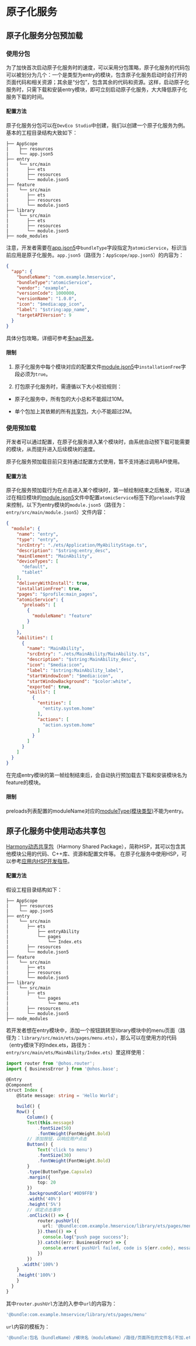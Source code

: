 # 原子化服务

## 原子化服务分包预加载

### 使用分包

为了加快首次启动原子化服务时的速度，可以采用分包策略，原子化服务的代码包可以被划分为几个：一个是类型为entry的模块，包含原子化服务启动时会打开的页面代码和相关资源；其余是“分包”，包含其余的代码和资源。这样，启动原子化服务时，只需下载和安装entry模块，即可立刻启动原子化服务，大大降低原子化服务下载的时间。

#### 配置方法

原子化服务分包可以在`DevEco Studio`中创建，我们以创建一个原子化服务为例。基本的工程目录结构大致如下：

```
├── AppScope
|    ├── resources
|    └── app.json5
├── entry
|    └── src/main
|       ├── ets
|       ├── resources
|       └── module.json5
├── feature
|    └── src/main
|       ├── ets
|       ├── resources
|       └── module.json5
├── library
|    └── src/main
|       ├── ets
|       ├── resources
|       └── module.json5
├── node_modules
```

注意，开发者需要在[app.json5](app-configuration-file.md)中`bundleType`字段指定为`atomicService`，标识当前应用是原子化服务。`app.json5`（路径为：`AppScope/app.json5`）的内容为：

```json
{
  "app": {
    "bundleName": "com.example.hmservice",
    "bundleType":"atomicService",
    "vendor": "example",
    "versionCode": 1000000,
    "versionName": "1.0.0",
    "icon": "$media:app_icon",
    "label": "$string:app_name",
    "targetAPIVersion": 9
  }
}
```

具体分包攻略，详细可参考[多hap开发](multi-hap-objective.md)。

#### 限制

1. 原子化服务中每个模块对应的配置文件[module.json5](module-configuration-file.md)中`installationFree`字段必须为`true`。

2. 打包原子化服务时，需遵循以下大小校验规则：

- 原子化服务中，所有包的大小总和不能超过10M。

- 单个包加上其依赖的所有[共享包](in-app-hsp.md)，大小不能超过2M。


### 使用预加载

开发者可以通过配置，在原子化服务进入某个模块时，由系统自动预下载可能需要的模块，从而提升进入后续模块的速度。

原子化服务预加载目前只支持通过配置方式使用，暂不支持通过调用API使用。

#### 配置方法

原子化服务预加载行为在点击进入某个模块时，第一帧绘制结束之后触发，可以通过在相应模块的[module.json5](module-configuration-file.md)文件中配置`atomicService`标签下的`preloads`字段来控制，以下为entry模块的`module.json5`（路径为：`entry/src/main/module.json5`）文件内容：

```json
{
  "module": {
    "name": "entry",
    "type": "entry",
    "srcEntry": "./ets/Application/MyAbilityStage.ts",
    "description": "$string:entry_desc",
    "mainElement": "MainAbility",
    "deviceTypes": [
      "default",
      "tablet"
    ],
    "deliveryWithInstall": true,
    "installationFree": true,
    "pages": "$profile:main_pages",
    "atomicService": {
      "preloads": [
        {
          "moduleName": "feature"
        }
      ]
    },
    "abilities": [
      {
        "name": "MainAbility",
        "srcEntry": "./ets/MainAbility/MainAbility.ts",
        "description": "$string:MainAbility_desc",
        "icon": "$media:icon",
        "label": "$string:MainAbility_label",
        "startWindowIcon": "$media:icon",
        "startWindowBackground": "$color:white",
        "exported": true,
        "skills": [
          {
            "entities": [
              "entity.system.home"
            ],
            "actions": [
              "action.system.home"
            ]
          }
        ]
      }
    ]
  }
}
```

在完成entry模块的第一帧绘制结束后，会自动执行预加载去下载和安装模块名为feature的模块。

#### 限制

preloads列表配置的moduleName对应的[moduleType(模块类型)](../reference/apis/js-apis-bundleManager.md#moduletype)不能为entry。

## 原子化服务中使用动态共享包

[Harmony动态共享包](shared-guide.md)（Harmony Shared Package），简称HSP，其可以包含其他模块公用的代码、C++库、资源和配置文件等。
在原子化服务中使用HSP，可以参考[应用内HSP开发指导](in-app-hsp.md)。

#### 配置方法

假设工程目录结构如下：
```
├── AppScope
|    ├── resources
|    └── app.json5
├── entry
|    └── src/main
|       ├── ets
|           ├── entryAbility
|           └── pages
|               └── Index.ets
|       ├── resources
|       └── module.json5
├── feature
|    └── src/main
|       ├── ets
|       ├── resources
|       └── module.json5
├── library
|    └── src/main
|       ├── ets
|           └── pages
|               └── menu.ets
|       ├── resources
|       └── module.json5
├── node_modules
```

若开发者想在entry模块中，添加一个按钮跳转至library模块中的menu页面（路径为：`library/src/main/ets/pages/menu.ets`），那么可以在使用方的代码（entry模块下的Index.ets，路径为：`entry/src/main/ets/MainAbility/Index.ets`）里这样使用：

```ts
import router from '@ohos.router';
import { BusinessError } from '@ohos.base';

@Entry
@Component
struct Index {
    @State message: string = 'Hello World';

    build() {
    Row() {
        Column() {
        Text(this.message)
            .fontSize(50)
            .fontWeight(FontWeight.Bold)
        // 添加按钮，以响应用户点击
        Button() {
            Text('click to menu')
            .fontSize(30)
            .fontWeight(FontWeight.Bold)
        }
        .type(ButtonType.Capsule)
        .margin({
            top: 20
        })
        .backgroundColor('#0D9FFB')
        .width('40%')
        .height('5%')
        // 绑定点击事件
        .onClick(() => {
            router.pushUrl({
              url: '@bundle:com.example.hmservice/library/ets/pages/menu'
            }).then(() => {
              console.log("push page success");
            }).catch((err: BusinessError) => {
              console.error(`pushUrl failed, code is ${err.code}, message is ${err.message}`);
            })
        })
      .width('100%')
    }
    .height('100%')
    }
  }
}
```

其中`router.pushUrl`方法的入参中`url`的内容为：
```ts
'@bundle:com.example.hmservice/library/ets/pages/menu'
```
`url`内容的模板为：
```ts
'@bundle:包名（bundleName）/模块名（moduleName）/路径/页面所在的文件名(不加.ets后缀)'
```